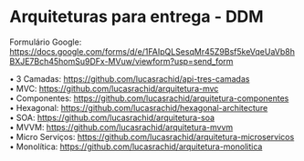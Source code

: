 # Arquiteturas para entrega - DDM<br>

Formulário Google: https://docs.google.com/forms/d/e/1FAIpQLSesqMr45Z9Bsf5keVqeUaVb8hBXJE7Bch45homSu9DFx-MVuw/viewform?usp=send_form<br>

• 3 Camadas: https://github.com/lucasrachid/api-tres-camadas<br>
• MVC: https://github.com/lucasrachid/arquitetura-mvc<br>
• Componentes: https://github.com/lucasrachid/arquitetura-componentes<br>
• Hexagonal: https://github.com/lucasrachid/hexagonal-architecture<br>
• SOA: https://github.com/lucasrachid/arquitetura-soa<br>
• MVVM: https://github.com/lucasrachid/arquitetura-mvvm<br>
• Micro Serviços: https://github.com/lucasrachid/arquitetura-microservicos<br>
• Monolítica: https://github.com/lucasrachid/arquitetura-monolitica<br>
